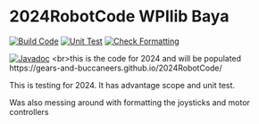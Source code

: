 # 2024RobotCode WPIlib Baya
[![Build Code](https://github.com/Gears-and-Buccaneers/2024RobotCode/actions/workflows/main.yml/badge.svg?branch=wpilib-Bata)](https://github.com/Gears-and-Buccaneers/2024RobotCode/actions/workflows/main.yml)
[![Unit Test](https://github.com/Gears-and-Buccaneers/2024RobotCode/actions/workflows/Test.yml/badge.svg?branch=wpilib-Bata)](https://github.com/Gears-and-Buccaneers/2024RobotCode/actions/workflows/Test.yml)
[![Check Formatting](https://github.com/Gears-and-Buccaneers/2024RobotCode/actions/workflows/formatting.yml/badge.svg?branch=wpilib-Bata)](https://github.com/Gears-and-Buccaneers/2024RobotCode/actions/workflows/formatting.yml)

[![Javadoc](https://img.shields.io/badge/JavaDoc-Online-green)]([https://YOUR-USERNAME.github.io/YOUR-REPO/](https://github.com/Gears-and-Buccaneers/2024RobotCode/actions/workflows/)javadoc/)
<br>this is the code for 2024 and will be populated
https://gears-and-buccaneers.github.io/2024RobotCode/

This is testing for 2024. It has advantage scope and unit test.

Was also messing around with formatting the joysticks and motor controllers
<?in my mind `util` should be something that can just be copied and pasted year to year. (implementing updates and stuff but not major changes)

EDIT: testing isues
making a pull request
